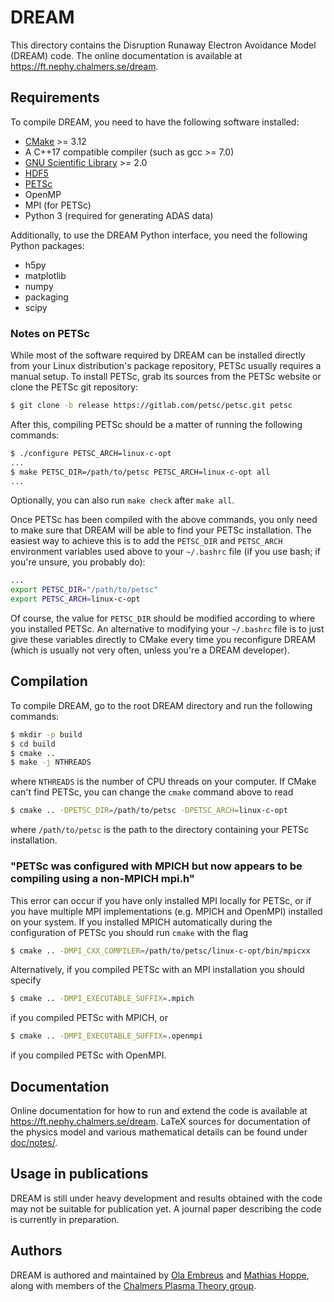 # DREAM
This directory contains the Disruption Runaway Electron Avoidance Model (DREAM)
code. The online documentation is available at https://ft.nephy.chalmers.se/dream.

## Requirements
To compile DREAM, you need to have the following software installed:

- [CMake](https://cmake.org/) >= 3.12
- A C++17 compatible compiler (such as gcc >= 7.0)
- [GNU Scientific Library](https://www.gnu.org/software/gsl/) >= 2.0
- [HDF5](https://www.hdfgroup.org/)
- [PETSc](https://www.mcs.anl.gov/petsc)
- OpenMP
- MPI (for PETSc)
- Python 3 (required for generating ADAS data)

Additionally, to use the DREAM Python interface, you need the following
Python packages:

- h5py
- matplotlib
- numpy
- packaging
- scipy

### Notes on PETSc
While most of the software required by DREAM can be installed directly from
your Linux distribution's package repository, PETSc usually requires a manual
setup. To install PETSc, grab its sources from the PETSc website or clone the
PETSc git repository:
```bash
$ git clone -b release https://gitlab.com/petsc/petsc.git petsc
```
After this, compiling PETSc should be a matter of running the following
commands:
```bash
$ ./configure PETSC_ARCH=linux-c-opt
...
$ make PETSC_DIR=/path/to/petsc PETSC_ARCH=linux-c-opt all
...
```
Optionally, you can also run ``make check`` after ``make all``.

Once PETSc has been compiled with the above commands, you only need to make sure
that DREAM will be able to find your PETSc installation. The easiest way to
achieve this is to add the ``PETSC_DIR`` and ``PETSC_ARCH`` environment
variables used above to your ``~/.bashrc`` file (if you use bash; if you're
unsure, you probably do):
```bash
...
export PETSC_DIR="/path/to/petsc"
export PETSC_ARCH=linux-c-opt
```
Of course, the value for ``PETSC_DIR`` should be modified according to where
you installed PETSc. An alternative to modifying your ``~/.bashrc`` file is to
just give these variables directly to CMake every time you reconfigure DREAM
(which is usually not very often, unless you're a DREAM developer).

## Compilation
To compile DREAM, go to the root DREAM directory and run the following commands:

```bash
$ mkdir -p build
$ cd build
$ cmake ..
$ make -j NTHREADS
```
where ``NTHREADS`` is the number of CPU threads on your computer. If CMake can't
find PETSc, you can change the ``cmake`` command above to read
```bash
$ cmake .. -DPETSC_DIR=/path/to/petsc -DPETSC_ARCH=linux-c-opt
```
where ``/path/to/petsc`` is the path to the directory containing your PETSc
installation.

### "PETSc was configured with MPICH but now appears to be compiling using a non-MPICH mpi.h"
This error can occur if you have only installed MPI locally for PETSc, or if you
have multiple MPI implementations (e.g. MPICH and OpenMPI) installed on your
system. If you installed MPICH automatically during the configuration of PETSc
you should run ``cmake`` with the flag
```bash
$ cmake .. -DMPI_CXX_COMPILER=/path/to/petsc/linux-c-opt/bin/mpicxx
```
Alternatively, if you compiled PETSc with an MPI installation you should specify
```bash
$ cmake .. -DMPI_EXECUTABLE_SUFFIX=.mpich
```
if you compiled PETSc with MPICH, or
```bash
$ cmake .. -DMPI_EXECUTABLE_SUFFIX=.openmpi
```
if you compiled PETSc with OpenMPI.

## Documentation
Online documentation for how to run and extend the code is available at
https://ft.nephy.chalmers.se/dream. LaTeX sources for documentation of the
physics model and various mathematical details can be found under
[doc/notes/](https://github.com/chalmersplasmatheory/DREAM/tree/master/doc/notes).

## Usage in publications
DREAM is still under heavy development and results obtained with the code may
not be suitable for publication yet. A journal paper describing the code is
currently in preparation.

## Authors
DREAM is authored and maintained by [Ola Embreus](https://github.com/Embreus)
and [Mathias Hoppe](https://github.com/hoppe93), along with members of the
[Chalmers Plasma Theory group](https://ft.nephy.chalmers.se/).
